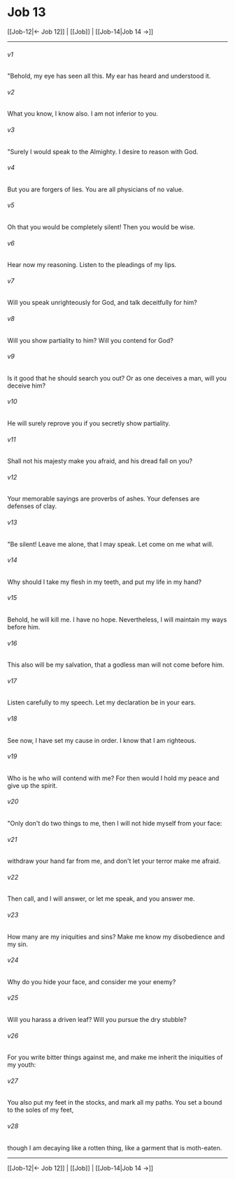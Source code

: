 # Job 13

[[Job-12|← Job 12]] | [[Job]] | [[Job-14|Job 14 →]]
***



###### v1 
"Behold, my eye has seen all this. My ear has heard and understood it. 

###### v2 
What you know, I know also. I am not inferior to you. 

###### v3 
"Surely I would speak to the Almighty. I desire to reason with God. 

###### v4 
But you are forgers of lies. You are all physicians of no value. 

###### v5 
Oh that you would be completely silent! Then you would be wise. 

###### v6 
Hear now my reasoning. Listen to the pleadings of my lips. 

###### v7 
Will you speak unrighteously for God, and talk deceitfully for him? 

###### v8 
Will you show partiality to him? Will you contend for God? 

###### v9 
Is it good that he should search you out? Or as one deceives a man, will you deceive him? 

###### v10 
He will surely reprove you if you secretly show partiality. 

###### v11 
Shall not his majesty make you afraid, and his dread fall on you? 

###### v12 
Your memorable sayings are proverbs of ashes. Your defenses are defenses of clay. 

###### v13 
"Be silent! Leave me alone, that I may speak. Let come on me what will. 

###### v14 
Why should I take my flesh in my teeth, and put my life in my hand? 

###### v15 
Behold, he will kill me. I have no hope. Nevertheless, I will maintain my ways before him. 

###### v16 
This also will be my salvation, that a godless man will not come before him. 

###### v17 
Listen carefully to my speech. Let my declaration be in your ears. 

###### v18 
See now, I have set my cause in order. I know that I am righteous. 

###### v19 
Who is he who will contend with me? For then would I hold my peace and give up the spirit. 

###### v20 
"Only don't do two things to me, then I will not hide myself from your face: 

###### v21 
withdraw your hand far from me, and don't let your terror make me afraid. 

###### v22 
Then call, and I will answer, or let me speak, and you answer me. 

###### v23 
How many are my iniquities and sins? Make me know my disobedience and my sin. 

###### v24 
Why do you hide your face, and consider me your enemy? 

###### v25 
Will you harass a driven leaf? Will you pursue the dry stubble? 

###### v26 
For you write bitter things against me, and make me inherit the iniquities of my youth: 

###### v27 
You also put my feet in the stocks, and mark all my paths. You set a bound to the soles of my feet, 

###### v28 
though I am decaying like a rotten thing, like a garment that is moth-eaten.

***
[[Job-12|← Job 12]] | [[Job]] | [[Job-14|Job 14 →]]

